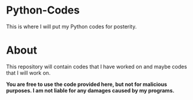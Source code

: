 # Python-Codes
This is where I will put my Python codes for posterity.

# About
This repository will contain codes that I have worked on and maybe codes that I will work on.

**You are free to use the code provided here, but not for malicious purposes. I am not liable for any damages caused by my programs.**
